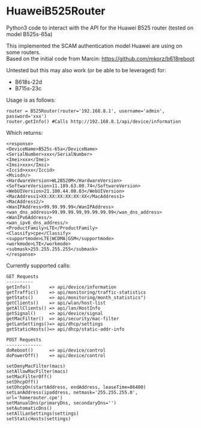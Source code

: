 # HuaweiB525Router
Python3 code to interact with the API for the Huawei B525 router (tested on model B525s-65a)

This implemented the SCAM authentication model Huawei are using on some routers.<br>
Based on the initial code from Marcin: https://github.com/mkorz/b618reboot

Untested but this may also work (or be able to be leveraged) for:
- B618s-22d
- B715s-23c

Usage is as follows:
```
router = B525Router(router='192.168.8.1', username='admin', password='xxx')
router.getInfo() #Calls http://192.168.8.1/api/device/information
```

Which returns:
```
<response>
<DeviceName>B525s-65a</DeviceName>
<SerialNumber>xxx</SerialNumber>
<Imei>xxx</Imei>
<Imsi>xxx</Imsi>
<Iccid>xxx</Iccid>
<Msisdn/>
<HardwareVersion>WL2B520M</HardwareVersion>
<SoftwareVersion>11.189.63.00.74</SoftwareVersion>
<WebUIVersion>21.100.44.00.03</WebUIVersion>
<MacAddress1>XX:XX:XX:XX:XX:XX</MacAddress1>
<MacAddress2/>
<WanIPAddress>99.99.99.99</WanIPAddress>
<wan_dns_address>99.99.99.99,99.99.99.99</wan_dns_address>
<WanIPv6Address/>
<wan_ipv6_dns_address/>
<ProductFamily>LTE</ProductFamily>
<Classify>cpe</Classify>
<supportmode>LTE|WCDMA|GSM</supportmode>
<workmode>LTE</workmode>
<submask>255.255.255.255</submask>
</response>
```

Currently supported calls:
```
GET Requests
----------
getInfo()       => api/device/information
getTraffic()    => api/monitoring/traffic-statistics
getStats()      => api/monitoring/month_statistics")
getClients()    => api/wlan/host-list
getAllClients() => api/lan/HostInfo
getSignal()     => api/device/signal
getMacFilter()  => api/security/mac-filter
getLanSettings()=> api/dhcp/settings
getStaticHosts()=> api/dhcp/static-addr-info

POST Requests
-------------
doReboot()      => api/device/control
doPowerOff()    => api/device/control

setDenyMacFilter(macs)
setAllowMacFilter(macs)
setMacFilterOff()
setDhcpOff()
setDhcpOn(startAddress, endAddress, leaseTime=86400)
setLanAddress(ipaddress, netmask='255.255.255.0', url='homerouter.cpe')
setManualDns(primaryDns, secondaryDns='')
setAutomaticDns()
setAllLanSettings(settings)
setStaticHosts(settings)
```


    
